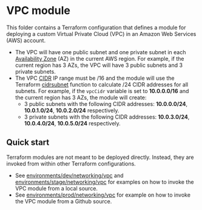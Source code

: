 # VPC module

This folder contains a Terraform configuration that defines a module for deploying a custom Virtual Private Cloud (VPC) in an Amazon Web Services (AWS) account.

* The VPC will have one public subnet and one private subnet in each [Availability Zone](https://aws.amazon.com/about-aws/global-infrastructure/regions_az/) (AZ) in the current AWS region. For example, if the current region has 3 AZs, the VPC will have 3 public subnets and 3 private subnets.
* The VPC [CIDR](https://en.wikipedia.org/wiki/Classless_Inter-Domain_Routing) IP range must be /16 and the module will use the Terraform [cidrsubnet](https://www.terraform.io/docs/configuration/functions/cidrsubnet.html) function to calculate /24 CIDR addresses for all subnets. For example, if the `vpcCidr` variable is set to **10.0.0.0/16** and the current region has 3 AZs, the module will create: 
  * 3 public subnets with the following CIDR addresses: **10.0.0.0/24**, **10.0.1.0/24**, **10.0.2.0/24** respectively.
  * 3 private subnets with the following CIDR addresses: **10.0.3.0/24**, **10.0.4.0/24**, **10.0.5.0/24** respectively.

## Quick start

Terraform modules are not meant to be deployed directly. Instead, they are invoked from within other Terraform configurations. 
* See [environments/dev/networking/vpc](../../../environments/dev/networking/vpc) and [environments/stage/networking/vpc](../../../environments/stage/networking/vpc) for examples on how to invoke the VPC module from a local source.
* See [environments/prod/networking/vpc](../../../environments/prod/vpc) for example on how to invoke the VPC module from a Github source.
